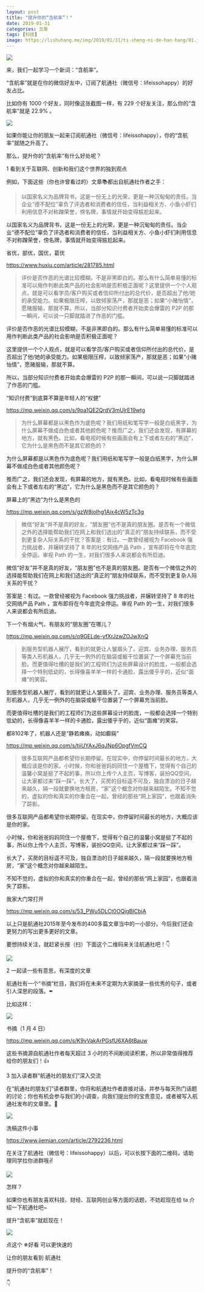 ```yaml
---
layout: post
title: "提升你的“含航率”！"
date: 2019-01-31
categories: 文章
tags: [科技]
image: https://lishuhang.me/img/2019/01/31/ti-sheng-ni-de-han-hang/01.jpg
---
```


![](https://lishuhang.me/img/2019/01/31/ti-sheng-ni-de-han-hang/01.jpg)

来，我们一起学习一个新词：“含航率”。

“含航率”就是在你的微信好友中，订阅了航通社（微信号：lifeissohappy）的好友占比。

比如你有 1000 个好友，同时像这张截图一样，有 229 个好友关注，那么你的“含航率”就是 22.9% 。

![](https://lishuhang.me/img/2019/01/31/ti-sheng-ni-de-han-hang/02.png)

如果你能让你的朋友一起来订阅航通社（微信号：lifeissohappy），你的“含航率”就随之升高了。

那么，提升你的“含航率”有什么好处呢？

1 看到关于互联网、创新和我们这个世界的独到观点

例如，下面这些（你也许曾看过的）文章📚都出自航通社作者之手：

> 以国家名义为品牌背书，这是一份无上的光荣，更是一种沉甸甸的责任。当企业“德不配位”辜负了评选者和消费者的信任，当利益相关方、小鱼小虾们利用信息不对称蹭荣誉，傍名牌，事情就开始变得尴尬起来。

以国家名义为品牌背书，这是一份无上的光荣，更是一种沉甸甸的责任。当企业“德不配位”辜负了评选者和消费者的信任，当利益相关方、小鱼小虾们利用信息不对称蹭荣誉，傍名牌，事情就开始变得尴尬起来。

省优，部优，国优，葛优

https://www.huxiu.com/article/281785.html

> 评价是否作恶的光谱比较模糊，不是非黑即白的。那么有什么简单易懂的标准可以用作判断此类产品的社会影响是否积极正面呢？这里提供一个个人观点，就是可以看学员/客户购买或者信仰所付出的总代价，是否超出了他/她的承受能力。如果极限压榨，以致倾家荡产，那就是恶；如果“小赌怡情”，愿赌服输，那就不算。所以，当部分知识付费者开始卖会爆雷的 P2P 的那一瞬间，可以说一只脚就踏进了作恶的门槛。

评价是否作恶的光谱比较模糊，不是非黑即白的。那么有什么简单易懂的标准可以用作判断此类产品的社会影响是否积极正面呢？

这里提供一个个人观点，就是可以看学员/客户购买或者信仰所付出的总代价，是否超出了他/她的承受能力。如果极限压榨，以致倾家荡产，那就是恶；如果“小赌怡情”，愿赌服输，那就不算。

所以，当部分知识付费者开始卖会爆雷的 P2P 的那一瞬间，可以说一只脚就踏进了作恶的门槛。

“知识付费”到底算不算是年轻人的“权健”

https://mp.weixin.qq.com/s/9pa1QE2QrdV3mUlrE19wtg

> 为什么屏幕都是以黑色作为底色呢？我们用纸和笔写字一般是白纸黑字，为什么屏幕不做成白色或者其他颜色呢？推而广之，我们还会发现，有屏幕的地方，就有黑色。比如，看电视时候有些画面会有上下或者左右的“黑边”，它为什么是黑色而不是其它颜色的？

为什么屏幕都是以黑色作为底色呢？我们用纸和笔写字一般是白纸黑字，为什么屏幕不做成白色或者其他颜色呢？

推而广之，我们还会发现，有屏幕的地方，就有黑色。比如，看电视时候有些画面会有上下或者左右的“黑边”，它为什么是黑色而不是其它颜色的？

屏幕上的“黑边”为什么是黑色的

https://mp.weixin.qq.com/s/gzW8joIhg1Aix4cW5zTc3g

> 微信“好友”并不是真的好友，“朋友圈”也不是真的朋友圈。是否有一个微信之外的选择能帮助我们在网上和我们选出的“真正的”朋友持续联系，而不受到更复杂人际关系的干扰？答案是：有过。一款曾经被视为 Facebook 强力挑战者，并辗转坚持了 8 年的社交网络产品 Path ，宣布即将在今年底完全停运。审视 Path 的一生，对我们很多人来说都会有所启迪。

微信“好友”并不是真的好友，“朋友圈”也不是真的朋友圈。是否有一个微信之外的选择能帮助我们在网上和我们选出的“真正的”朋友持续联系，而不受到更复杂人际关系的干扰？

答案是：有过。一款曾经被视为 Facebook 强力挑战者，并辗转坚持了 8 年的社交网络产品 Path ，宣布即将在今年底完全停运。审视 Path 的一生，对我们很多人来说都会有所启迪。

下一个有烟火气、有朋友的“朋友圈”在哪儿？

https://mp.weixin.qq.com/s/o9GELde-yfXrJzwZOJwXnQ

> 到服务型机器人展厅，看到的就更让人皱眉头了。迎宾、业务办理、服务员等类人形机器人，几乎无一例外的在脑袋或躯干位置装了一个屏幕充当前脸。而更值得吐槽的是我们的工程师们为这些屏幕设计的脸庞，一般都会选择一个特别低幼的，长得像喜羊羊一样的卡通脸，露出傻乎乎的，近似“面瘫”的笑容。

到服务型机器人展厅，看到的就更让人皱眉头了。迎宾、业务办理、服务员等类人形机器人，几乎无一例外的在脑袋或躯干位置装了一个屏幕充当前脸。

而更值得吐槽的是我们的工程师们为这些屏幕设计的脸庞，一般都会选择一个特别低幼的，长得像喜羊羊一样的卡通脸，露出傻乎乎的，近似“面瘫”的笑容。

都8102年了，机器人还是“静若瘫痪，动如癫痫”

https://mp.weixin.qq.com/s/tiiUYAxJ6qJNp6OpgfVmCQ

> 很多互联网产品都希望你长期停留。在现实中，你停留时间最长的地方，大概应该是你的家。小时候，你和爸爸妈妈同住一个屋檐下，觉得有个自己的温馨小窝是挺了不起的事，所以你上传个人主页，写博客，装扮QQ空间，让大家都过来“踩一踩”。长大了，买房的目标遥不可及，独自漂泊的日子越来越久，隔一段就要换地方租房，“家”这个概念对你越来越陌生。不知不觉的，虚拟的你和真实的你重合在一起，曾经的那些“网上家园”，也跟着消失了踪影。

很多互联网产品都希望你长期停留。在现实中，你停留时间最长的地方，大概应该是你的家。

小时候，你和爸爸妈妈同住一个屋檐下，觉得有个自己的温馨小窝是挺了不起的事，所以你上传个人主页，写博客，装扮QQ空间，让大家都过来“踩一踩”。

长大了，买房的目标遥不可及，独自漂泊的日子越来越久，隔一段就要换地方租房，“家”这个概念对你越来越陌生。

不知不觉的，虚拟的你和真实的你重合在一起，曾经的那些“网上家园”，也跟着消失了踪影。

我家大门常打开

https://mp.weixin.qq.com/s/53_PWu5DLCt0OQjgBICbjA

以上只是航通社2015年至今发布的400多篇文章当中的一小部分。今后我们还会更努力的写出更多更好的文章。

要想持续关注，就赶紧长按（扫）下面这个二维码来关注航通社吧！👇

![](https://lishuhang.me/img/2019/01/31/ti-sheng-ni-de-han-hang/03.png)

2 一起读一些有意思，有深度的文章

航通社有一个“书摘”栏目，我们将在未来不定期为大家摘录一些优秀的句子，或者引人深思的段落。✒

比如这样：

![](https://lishuhang.me/img/2019/01/31/ti-sheng-ni-de-han-hang/04.png)

书摘（1 月 4 日）

https://mp.weixin.qq.com/s/K9vVakArPGsfU6XA6tBauw

这些书摘源自航通社作者每天超过 3 小时的不间断阅读积累，所以非常值得推荐给你的朋友们！👍

3 加入读者群“航通社的朋友们”深入交流

在“航通社的朋友们”读者群里，你将和航通社作者直接对话，并参与每天热门话题的讨论；你也有机会参与我们的小调查，向我们提出你的宝贵意见，或者被写入航通社发布的文章里。🤭

![](https://lishuhang.me/img/2019/01/31/ti-sheng-ni-de-han-hang/05.png)

洗稿这件小事

https://www.jiemian.com/article/2792236.html

在关注了航通社（微信号：lifeissohappy）以后，可以长按下面的二维码，请助理同学拉你进群哦✌

![](https://lishuhang.me/img/2019/01/31/ti-sheng-ni-de-han-hang/06.png)

怎样？

如果你也有朋友喜欢科技、财经、互联网创业等方面的话题，不妨趁现在给 ta 介绍一下航通社吧~

提升“含航率”就趁现在！

![](https://lishuhang.me/img/2019/01/31/ti-sheng-ni-de-han-hang/07.jpg)

点这个 ❄好看 可以更快速的

让你的朋友看到 航通社

提升你的“含航率”！

👇